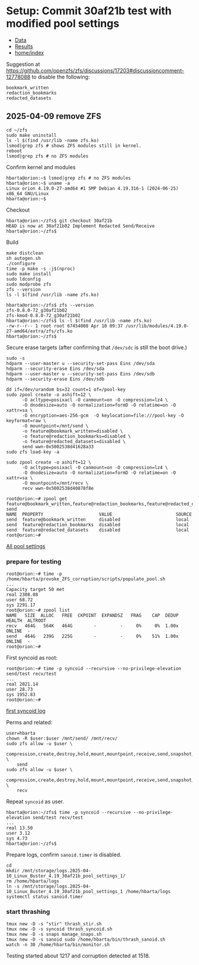 # Setup: Commit 30af21b test with modified pool settings

* [Data](./data.md)
* [Results](./results.md)
* [home/index](./../../index.md)

Suggestion at <https://github.com/openzfs/zfs/discussions/17203#discussioncomment-12778088> to disable the following:

```text
bookmark_written
redaction_bookmarks
redacted_datasets
```

## 2025-04-09 remove ZFS

```text
cd ~/zfs
sudo make uninstall
ls -l $(find /usr/lib -name zfs.ko)
lsmod|grep zfs # shows ZFS modules still in kernel.
reboot
lsmod|grep zfs # no ZFS modules
```

Confirm kernel and modules

```text
hbarta@orion:~$ lsmod|grep zfs # no ZFS modules
hbarta@orion:~$ uname -a
Linux orion 4.19.0-27-amd64 #1 SMP Debian 4.19.316-1 (2024-06-25) x86_64 GNU/Linux
hbarta@orion:~$ 
```

Checkout

```text
hbarta@orion:~/zfs$ git checkout 30af21b
HEAD is now at 30af21b02 Implement Redacted Send/Receive
hbarta@orion:~/zfs$ 
```

Build

```text
make distclean
sh autogen.sh
./configure
time -p make -s -j$(nproc)
sudo make install
sudo ldconfig
sudo modprobe zfs
zfs --version
ls -l $(find /usr/lib -name zfs.ko)
```

```text
hbarta@orion:~/zfs$ zfs --version
zfs-0.8.0-72_g30af21b02
zfs-kmod-0.8.0-72_g30af21b02
hbarta@orion:~/zfs$ ls -l $(find /usr/lib -name zfs.ko)
-rw-r--r-- 1 root root 67454008 Apr 10 09:37 /usr/lib/modules/4.19.0-27-amd64/extra/zfs/zfs.ko
hbarta@orion:~/zfs$ 
```

Secure erase targets (after confirming that `/dev/sdc` is still the boot drive.)

```text
sudo -s
hdparm --user-master u --security-set-pass Eins /dev/sda
hdparm --security-erase Eins /dev/sda
hdparm --user-master u --security-set-pass Eins /dev/sdb
hdparm --security-erase Eins /dev/sdb
```

```text
dd if=/dev/urandom bs=32 count=1 of=/pool-key 
sudo zpool create -o ashift=12 \
      -O acltype=posixacl -O canmount=on -O compression=lz4 \
      -O dnodesize=auto -O normalization=formD -O relatime=on -O xattr=sa \
      -O encryption=aes-256-gcm  -O keylocation=file:///pool-key -O keyformat=raw \
      -O mountpoint=/mnt/send \
      -o feature@bookmark_written=disabled \
      -o feature@redaction_bookmarks=disabled \
      -o feature@redacted_datasets=disabled \
      send wwn-0x5002538d41628a33
sudo zfs load-key -a

sudo zpool create -o ashift=12 \
      -O acltype=posixacl -O canmount=on -O compression=lz4 \
      -O dnodesize=auto -O normalization=formD -O relatime=on -O xattr=sa \
      -O mountpoint=/mnt/recv \
      recv wwn-0x5002538d40878f8e
```

```text
root@orion:~# zpool get feature@bookmark_written,feature@redaction_bookmarks,feature@redacted_datasets send
NAME  PROPERTY                     VALUE                        SOURCE
send  feature@bookmark_written     disabled                     local
send  feature@redaction_bookmarks  disabled                     local
send  feature@redacted_datasets    disabled                     local
root@orion:~# 
```

[All pool settings](./data.md#2025-04-10-all-pool-send-settings)

### prepare for testing

```text
root@orion:~# time -p /home/hbarta/provoke_ZFS_corruption/scripts/populate_pool.sh
...
Capacity target 50 met
real 2308.08
user 68.72
sys 2291.17
root@orion:~# zpool list
NAME   SIZE  ALLOC   FREE  CKPOINT  EXPANDSZ   FRAG    CAP  DEDUP    HEALTH  ALTROOT
recv   464G   564K   464G        -         -     0%     0%  1.00x    ONLINE  -
send   464G   239G   225G        -         -     0%    51%  1.00x    ONLINE  -
root@orion:~# 
```

First syncoid as root:

```text
root@orion:~# time -p syncoid --recursive --no-privilege-elevation send/test recv/test
...
real 2021.14
user 28.73
sys 1952.83
root@orion:~# 
```

[first syncoid log](./data.md#2025-04-10-first-syncoid)

Perms and related:

```text
user=hbarta
chown -R $user:$user /mnt/send/ /mnt/recv/
sudo zfs allow -u $user \
    compression,create,destroy,hold,mount,mountpoint,receive,send,snapshot,destroy,rollback \
    send
sudo zfs allow -u $user \
    compression,create,destroy,hold,mount,mountpoint,receive,send,snapshot,destroy,rollback \
    recv
```

Repeat `syncoid` as user.

```text
hbarta@orion:~/zfs$ time -p syncoid --recursive --no-privilege-elevation send/test recv/test
...
real 13.50
user 3.12
sys 4.73
hbarta@orion:~/zfs$ 
```

Prepare logs, confirm `sanoid.timer` is disabled.

```text
cd
mkdir /mnt/storage/logs.2025-04-10_Linux_Buster_4.19_30af21b_pool_settings_1/
rm /home/hbarta/logs
ln -s /mnt/storage/logs.2025-04-10_Linux_Buster_4.19_30af21b_pool_settings_1 /home/hbarta/logs
systemctl status sanoid.timer
```

### start thrashing

```text
tmux new -D -s "stir" thrash_stir.sh
tmux new -D -s syncoid thrash_syncoid.sh
tmux new -D -s snaps manage_snaps.sh
tmux new -D -s sanoid sudo /home/hbarta/bin/thrash_sanoid.sh
watch -n 30 /home/hbarta/bin/monitor.sh
```

Testing started about 1217 and corruption detected at 1518.
